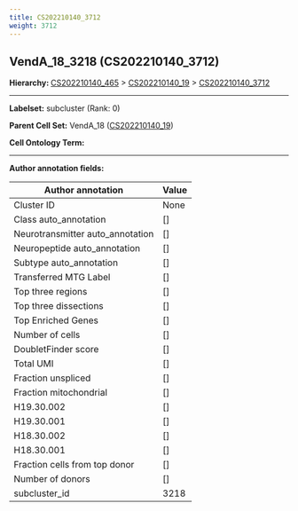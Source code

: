 ```yaml
---
title: CS202210140_3712
weight: 3712
---
```

## VendA_18_3218 (CS202210140_3712)
<b>Hierarchy: </b>
[CS202210140_465](https://purl.brain-bican.org/taxonomy/CS202210140#CS202210140_465) >
[CS202210140_19](https://purl.brain-bican.org/taxonomy/CS202210140#CS202210140_19) >
[CS202210140_3712](https://purl.brain-bican.org/taxonomy/CS202210140#CS202210140_3712)

---


**Labelset:** subcluster (Rank: 0)

**Parent Cell Set:** VendA_18 ([CS202210140_19](https://purl.brain-bican.org/taxonomy/CS202210140#CS202210140_19))



**Cell Ontology Term:** 

[MARKER GENES.]: #


---

[TRANSFERRED ANNOTATIONS.]: #


[AUTHOR ANNOTATION FIELDS.]: #


**Author annotation fields:**

| Author annotation | Value |
|-------------------|-------|
|Cluster ID|None|
|Class auto_annotation|[]|
|Neurotransmitter auto_annotation|[]|
|Neuropeptide auto_annotation|[]|
|Subtype auto_annotation|[]|
|Transferred MTG Label|[]|
|Top three regions|[]|
|Top three dissections|[]|
|Top Enriched Genes|[]|
|Number of cells|[]|
|DoubletFinder score|[]|
|Total UMI|[]|
|Fraction unspliced|[]|
|Fraction mitochondrial|[]|
|H19.30.002|[]|
|H19.30.001|[]|
|H18.30.002|[]|
|H18.30.001|[]|
|Fraction cells from top donor|[]|
|Number of donors|[]|
|subcluster_id|3218|
